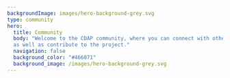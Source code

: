 ```yaml
---
backgroundImage: images/hero-background-grey.svg
type: community
hero:
  title: Community
  body: "Welcome to the CDAP community, where you can connect with other users and contributors, get help, 
  as well as contribute to the project."
  navigation: false
  background_color: "#466071"
  background_image: /images/hero-background-grey.svg
---
```

